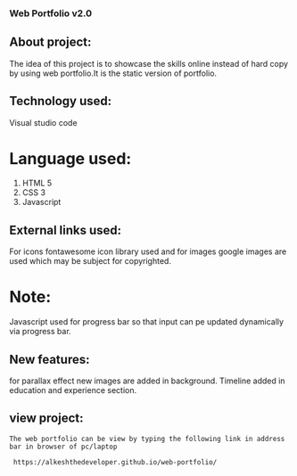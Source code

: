 ### Web Portfolio v2.0

## About project:
 The idea of this project is to showcase the skills online instead of hard copy by using web portfolio.It is the static version
 of portfolio.

 ## Technology used:
  Visual studio code 

  # Language used:
  1. HTML 5
  2. CSS 3
  3. Javascript
  

  ## External links used:
  For icons fontawesome icon library used and for images google images are used which may be subject for copyrighted.


  # Note:
  Javascript used for progress bar so that input can pe updated dynamically via progress bar.

  ## New features:
   for parallax effect new images are added in background.
   Timeline added in education and experience section. 

## view project:
    The web portfolio can be view by typing the following link in address bar in browser of pc/laptop

     https://alkeshthedeveloper.github.io/web-portfolio/



